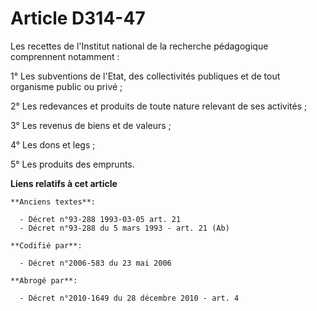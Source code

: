 # Article D314-47

Les recettes de l'Institut national de la recherche pédagogique comprennent notamment :

1° Les subventions de l'Etat, des collectivités publiques et de tout organisme public ou privé ;

2° Les redevances et produits de toute nature relevant de ses activités ;

3° Les revenus de biens et de valeurs ;

4° Les dons et legs ;

5° Les produits des emprunts.

**Liens relatifs à cet article**

	**Anciens textes**:

	  - Décret n°93-288 1993-03-05 art. 21
	  - Décret n°93-288 du 5 mars 1993 - art. 21 (Ab)

	**Codifié par**:

	  - Décret n°2006-583 du 23 mai 2006

	**Abrogé par**:

	  - Décret n°2010-1649 du 28 décembre 2010 - art. 4
